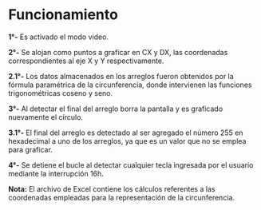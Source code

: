 # **Funcionamiento**

**1°-** Es activado el modo video.

**2°-** Se alojan como puntos a graficar en CX y DX, las coordenadas correspondientes al eje X y Y respectivamente.

**2.1°-** Los datos almacenados en los arreglos fueron obtenidos por la fórmula paramétrica de la circunferencia, donde intervienen las funciones trigonométricas coseno y seno.

**3°-** Al detectar el final del arreglo borra la pantalla y es graficado nuevamente el círculo.

**3.1°-** El final del arreglo es detectado al ser agregado el número 255 en hexadecimal a uno de los arreglos, ya que es un valor que no se emplea para graficar.

**4°-** Se detiene el bucle al detectar cualquier tecla ingresada por el usuario mediante la interrupción 16h.

**Nota:** El archivo de Excel contiene los cálculos referentes a las coordenadas empleadas para la representación de la circunferencia.
